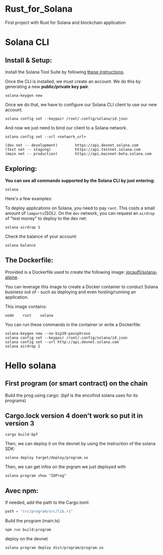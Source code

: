 # Rust_for_Solana
First project with Rust for Solana and blockchain application

# Solana CLI

## Install & Setup:

Install the Solana Tool Suite by following [these instructions](https://docs.solana.com/cli/install-solana-cli-tools).   

Once the CLI is installed, we must create an account. We do this by generating a new **public/private key pair**.
```shell
solana-keygen new
```

Once we do that, we have to configure our Solana CLI client to use our new account.
```shell
solana config set --keypair /root/.config/solana/id.json
```

And now we just need to bind our client to a Solana network.
```shell
solana config set --url <network_url>
```
```shell
(dev net -- development)        https://api.devnet.solana.com
(test net -- staging)           https://api.testnet.solana.com
(main net -- production)        https://api.mainnet-beta.solana.com
```

## Exploring:

**You can see all commands supported by the Solana CLI by just entering:**
```shell
solana
```

Here's a few examples:   

To deploy applications on Solana, you need to pay `rent`. This costs a small amount of `lamports`(SOL). On the `dev` network, you can request an `airdrop` of "test money" to deploy to the dev net:
```shell
solana airdrop 1
```

Check the balance of your account:
```shell
solana balance
```

## The Dockerfile:

Provided is a Dockerfile used to create the following image: [jpcaulfi/solana-alpine](https://hub.docker.com/repository/docker/jpcaulfi/solana-alpine).   

You can leverage this image to create a Docker container to conduct Solana business out of - such as deploying and even hosting/running an application.   

This image contains:
```shell
node    rust    solana
```

You can run these commands in the container or write a Dockerfile:
```shell
solana-keygen new --no-bip39-passphrase
solana config set --keypair /root/.config/solana/id.json
solana config set --url http://api.devnet.solana.com
solana airdrop 2
```

# Hello solana

## First program (or smart contract) on the chain

Build the prog using cargo: (bpf is the encofind solana uses for its programs)
## Cargo.lock version 4 doen't work so put it in version 3
```shell
cargo build-bpf
```

Then, we can deploy it on the devnet by using the instruction of the solana SDK:
```shell
solana deploy target/deploy/program.so
```

Then, we can get infos on the prgram we just deployed with
```shell
solana program show "IDProg"
```

## Avec npm:

If needed, add the path to the Cargo.toml:
```rust
path = "src/program/src/lib.rs"
```

Build the program (main.ts)
```shell
npm run build:program
```

deploy on the devnet
```shell
solana program deploy dist/program/program.so
```
